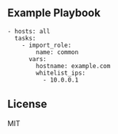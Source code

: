 ## Example Playbook

    - hosts: all
      tasks:
        - import_role:
            name: common
          vars:
            hostname: example.com
            whitelist_ips:
              - 10.0.0.1

## License

MIT

